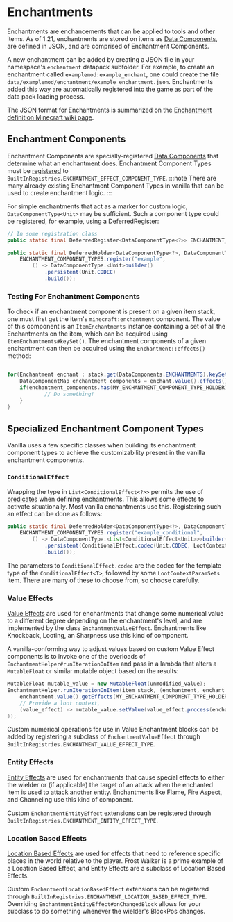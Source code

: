 # Enchantments

Enchantments are enchancements that can be applied to tools and other items. As of 1.21, enchantments are stored on items as [Data Components], are defined in JSON, and are comprised of Enchantment Components.

A new enchantment can be added by creating a JSON file in your namespace's `enchantment` datapack subfolder. For example, to create an enchantment called `examplemod:example_enchant`, one could create the file `data/examplemod/enchantment/example_enchantment.json`. Enchantments added this way are automatically registered into the game as part of the data pack loading process.

The JSON format for Enchantments is summarized on the [Enchantment definition Minecraft wiki page].

## Enchantment Components
Enchantment Components are specially-registered [Data Components] that determine what an enchantment does. Enchantment Component Types must be [registered] to `BuiltInRegistries.ENCHANTMENT_EFFECT_COMPONENT_TYPE`.
:::note
There are many already existing Enchantment Component Types in vanilla that can be used to create enchantment logic.
:::

For simple enchantments that act as a marker for custom logic, `DataComponentType<Unit>` may be sufficient. Such a component type could be registered, for example, using a DeferredRegister:
```java
// In some registration class
public static final DeferredRegister<DataComponentType<?>> ENCHANTMENT_COMPONENT_TYPES = DeferredRegister.create(BuiltInRegistries.ENCHANTMENT_EFFECT_COMPONENT_TYPE, "examplemod");

public static final DeferredHolder<DataComponentType<?>, DataComponentType<Unit>> EXAMPLE =
    ENCHANTMENT_COMPONENT_TYPES.register("example",
        () -> DataComponentType.<Unit>builder()
            .persistent(Unit.CODEC)
            .build());
```

### Testing For Enchantment Components
To check if an enchantment component is present on a given item stack, one must first get the item's `minecraft:enchantment` component. The value of this component is an `ItemEnchantments` instance containing a set of all the Enchantments on the item, which can be acquired using `ItemEnchantments#keySet()`. The enchantment components of a given enchantment can then be acquired using the `Enchantment::effects()` method:
```java

for(Enchantment enchant : stack.get(DataComponents.ENCHANTMENTS).keySet()){
    DataComponentMap enchantment_components = enchant.value().effects();
    if(enchantment_components.has(MY_ENCHANTMENT_COMPONENT_TYPE_HOLDER)){
            // Do something!
    }
}
```

## Specialized Enchantment Component Types
Vanilla uses a few specific classes when building its enchantment component types to achieve the customizability present in the vanilla enchantment components.

### `ConditionalEffect`
Wrapping the type in `List<ConditionalEffect<?>>` permits the use of [predicates] when defining enchantments. This allows some effects to activate situationally. Most vanilla enchantments use this.
Registering such an effect can be done as follows:
```java
public static final DeferredHolder<DataComponentType<?>, DataComponentType<List<ConditionalEffect<Unit>>>> EXAMPLE_CONDITIONAL_EFFECT =
    ENCHANTMENT_COMPONENT_TYPES.register("example_conditional",
        () -> DataComponentType.<List<ConditionalEffect<Unit>>>builder()
            .persistent(ConditionalEffect.codec(Unit.CODEC, LootContextParamSets.EMPTY).listOf())
            .build());
```
The parameters to `ConditionalEffect.codec` are the codec for the template type of the `ConditionalEffect<T>`, followed by some `LootContextParamSets` item. There are many of these to choose from, so choose carefully.

### Value Effects
[Value Effects] are used for enchantments that change some numerical value to a different degree depending on the enchantment's level, and are implemented by the class `EnchantmentValueEffect`. Enchantments like Knockback, Looting, an Sharpness use this kind of component.

A vanilla-conforming way to adjust values based on custom Value Effect components is to invoke one of the overloads of `EnchantmentHelper#runIterationOnItem` and pass in a lambda that alters a `MutableFloat` or similar mutable object based on the results:
```java
MutableFloat mutable_value = new MutableFloat(unmodified_value);
EnchantmentHelper.runIterationOnItem(item_stack, (enchantment, enchant_level) -> Enchantment.applyEffects(
    enchantment.value().getEffects(MY_ENCHANTMENT_COMPONENT_TYPE_HOLDER.value()),
    // Provide a loot context,
    (value_effect) -> mutable_value.setValue(value_effect.process(enchant_level, server.random, mutable_value.getValue()))
));
```

Custom numerical operations for use in Value Enchantment blocks can be added by registering a subclass of `EnchantmentValueEffect` through `BuiltInRegistries.ENCHANTMENT_VALUE_EFFECT_TYPE`.

### Entity Effects
[Entity Effects] are used for enchantments that cause special effects to either the wielder or (if applicable) the target of an attack when the enchanted item is used to attack another entity. Enchantments like Flame, Fire Aspect, and Channeling use this kind of component.

Custom `EnchantmentEntityEffect` extensions can be registered through `BuiltInRegistries.ENCHANTMENT_ENTITY_EFFECT_TYPE`.

### Location Based Effects
[Location Based Effects] are used for effects that need to reference specific places in the world relative to the player. Frost Walker is a prime example of a Location Based Effect, and Entity Effects are a subclass of Location Based Effects.

Custom `EnchantmentLocationBasedEffect` extensions can be registered through `BuiltInRegistries.ENCHANTMENT_LOCATION_BASED_EFFECT_TYPE`. Overriding `EnchantmentEntityEffect#onChangedBlock` allows for your subclass to do something whenever the wielder's BlockPos changes.

[Data Components]: /docs/items/datacomponents
[Enchantment definition Minecraft wiki page]: https://minecraft.wiki/w/Enchantment_definition
[registered]: /docs/concepts/registries
[predicates]: https://minecraft.wiki/w/Predicate
[Value Effects]: https://minecraft.wiki/w/Enchantment_definition#Value_effects
[Entity Effects]: https://minecraft.wiki/w/Enchantment_definition#Entity_effects
[Location Based Effects]: https://minecraft.wiki/w/Enchantment_definition#Location-based_effects